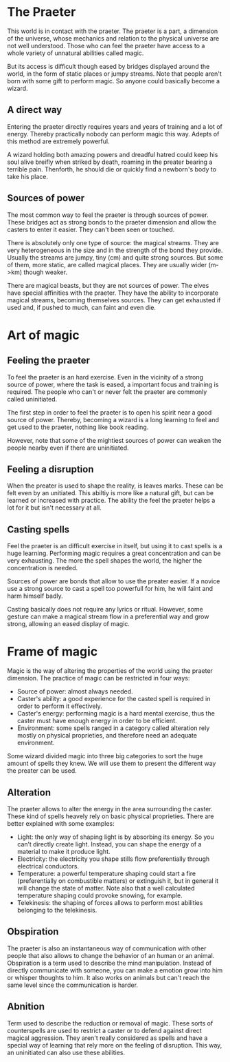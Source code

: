 # The Praeter

This world is in contact with the praeter.
The praeter is a part, a dimension of the universe, whose mechanics and relation to the physical universe are not well understood.
Those who can feel the praeter have access to a whole variety of unnatural abilities called magic.

But its access is difficult though eased by bridges displayed around the world, in the form of static places or jumpy streams.
Note that people aren't born with some gift to perform magic.
So anyone could basically become a wizard.

## A direct way
Entering the praeter directly requires years and years of training and a lot of energy.
Thereby practically nobody can perform magic this way.
Adepts of this method are extremely powerful.

A wizard holding both amazing powers and dreadful hatred could keep his soul alive breifly when striked by death, roaming in the preater bearing a terrible pain.
Thenforth, he should die or quickly find a newborn's body to take his place.

## Sources of power
The most common way to feel the praeter is through sources of power.
These bridges act as strong bonds to the praeter dimension and allow the casters to enter it easier.
They can't been seen or touched.

There is absolutely only one type of source: the magical streams.
They are very heterogeneous in the size and in the strength of the bond they provide.
Usually the streams are jumpy, tiny (cm) and quite strong sources.
But some of them, more static, are called magical places.
They are usually wider (m->km) though weaker.

There are magical beasts, but they are not sources of power.
The elves have special affinities with the praeter.
They have the ability to incorporate magical streams, becoming themselves sources.
They can get exhausted if used and, if pushed to much, can faint and even die.

# Art of magic

## Feeling the praeter
To feel the praeter is an hard exercise.
Even in the vicinity of a strong source of power, where the task is eased, a important focus and training is required.
The people who can't or never felt the praeter are commonly called uninitiated.

The first step in order to feel the praeter is to open his spirit near a good source of power.
Thereby, becoming a wizard is a long learning to feel and get used to the praeter, nothing like book reading.

However, note that some of the mightiest sources of power can weaken the people nearby even if there are uninitiated.

## Feeling a disruption
When the preater is used to shape the reality, is leaves marks.
These can be felt even by an unitiated.
This abiltiy is more like a natural gift, but can be learned or increased with practice.
The ability the feel the praeter helps a lot for it but isn't necessary at all.

## Casting spells
Feel the praeter is an difficult exercise in itself, but using it to cast spells is a huge learning.
Performing magic requires a great concentration and can be very exhausting.
The more the spell shapes the world, the higher the concentration is needed.

Sources of power are bonds that allow to use the preater easier.
If a novice use a strong source to cast a spell too powerfull for him, he will faint and harm himself badly.

Casting basically does not require any lyrics or ritual.
However, some gesture can make a magical stream flow in a preferential way and grow strong, allowing an eased display of magic.

# Frame of magic

Magic is the way of altering the properties of the world using the praeter dimension.
The practice of magic can be restricted in four ways:
- Source of power: almost always needed.
- Caster's ability: a good experience for the casted spell is required in order to perform it effectively.
- Caster's energy: performing magic is a hard mental exercise, thus the caster must have enough energy in order to be efficient.
- Environment: some spells ranged in a category called alteration rely mostly on physical proprieties, and therefore need an adequate environment.

Some wizard divided magic into three big categories to sort the huge amount of spells they knew.
We will use them to present the different way the preater can be used.

## Alteration
The praeter allows to alter the energy in the area surrounding the caster.
These kind of spells heavely rely on basic physical proprieties.
There are better explained with some examples:
- Light: the only way of shaping light is by absorbing its energy. So you can’t directly create light. Instead, you can shape the energy of a material to make it produce light.
- Electricity: the electricity you shape stills flow preferentially through electrical conductors.
- Temperature: a powerful temperature shaping could start a fire (preferentially on combustible matters) or extinguish it, but in general it will change the state of matter. Note also that a well calculated temperature shaping could provoke snowing, for example.
- Telekinesis: the shaping of forces allows to perform most abilities belonging to the telekinesis.

## Obspiration
The praeter is also an instantaneous way of communication with other people that also allows to change the behavior of an human or an animal.
Obspiration is a term used to describe the mind manipulation.
Instead of directly communicate with someone, you can make a emotion grow into him or whisper thoughts to him.
It also works on animals but can't reach the same level since the communication is harder.

## Abnition
Term used to describe the reduction or removal of magic.
These sorts of counterspells are used to restrict a caster or to defend against direct magical aggression.
They aren't really considered as spells and have a special way of learning that rely more on the feeling of disruption.
This way, an uninitiated can also use these abilities.
